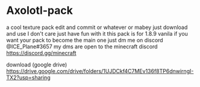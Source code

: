 # Axolotl-pack
a cool texture pack edit and commit or whatever or mabey just download and use I don't care just have fun with it 
this pack is for 1.8.9 vanila
if you want your pack to become the main one just dm me on discord @ICE_Plane#3657 my dms are open to the minecraft discord https://discord.gg/minecraft

download (google drive) https://drive.google.com/drive/folders/1UJDCkf4C7MEv136f8TP6dnwirngI-TX2?usp=sharing
